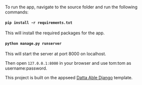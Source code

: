 To run the app, navigate to the source folder and run the following commands:

#### `pip install -r requirements.txt`
This will install the required packages for the app.

#### `python manage.py runserver`
This will start the server at port 8000 on localhost.

Then open ```127.0.0.1:8000``` in your browser and use tom:tom as username:password.


This project is built on the appseed [Datta Able Django](https://appseed.us/admin-dashboards/django-datta-able) template.
